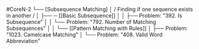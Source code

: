 #CoreN-2
└── [Subsequence Matching]
    │   / Finding if one sequence exists in another /
    │
    ├── ─ [[Basic Subsequence]]
    │   │   ├── Problem: "392. Is Subsequence"
    │   │   └── Problem: "792. Number of Matching Subsequences"
    │   │
    └── [[Pattern Matching with Rules]]
        │   ├── Problem: "1023. Camelcase Matching"
        │   └── Problem: "408. Valid Word Abbreviation"